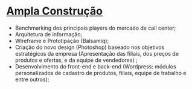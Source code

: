[Ampla Construção](http://amplaconstrucao.com/)
===============

* Benchmarking dos principais players do mercado de call center;
* Arquitetura de informação;
* Wireframe e Prototipação (Balsamiq);
* Criação do novo design (Photoshop) baseado nos objetivos estratégicos da empresa (Apresentação das filiais, dos preços de produtos e ofertas, e da equipe de vendedores) ;
* Desenvolvimento do front-end e back-end (Wordpress: módulos personalizados de cadastro de produtos, filiais, equipe de trabalho e entre outros);
